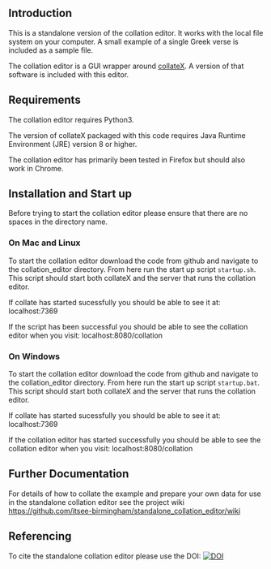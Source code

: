 Introduction
---
This is a standalone version of the collation editor. It works with the local file system on your computer. A small example of a single Greek verse is included as a sample file. 

The collation editor is a GUI wrapper around [collateX](https://collatex.net/). A version of that software is included with this editor.


Requirements
---
The collation editor requires Python3.

The version of collateX packaged with this code requires Java Runtime Environment (JRE) version 8 or higher.

The collation editor has primarily been tested in Firefox but should also work in Chrome.

Installation and Start up
---

Before trying to start the collation editor please ensure that there are no spaces in the directory name.

### On Mac and Linux

To start the collation editor download the code from github and navigate to the collation_editor directory. From here run the start up script `startup.sh`. This script should start both collateX and the server that runs the collation editor.

If collate has started sucessfully you should be able to see it at:
localhost:7369

If the script has been successful you should be able to see the collation editor when you visit:
localhost:8080/collation

### On Windows

To start the collation editor download the code from github  and navigate to the collation_editor directory. From here run the start up script `startup.bat`. This script should start both collateX and the server that runs the collation editor.

If collate has started sucessfully you should be able to see it at:
localhost:7369

If the collation editor has started successfully you should be able to see the collation editor when you visit:
localhost:8080/collation

Further Documentation
---
For details of how to collate the example and prepare your own data for use in the standalone collation editor see the project wiki https://github.com/itsee-birmingham/standalone_collation_editor/wiki

Referencing
---

To cite the standalone collation editor please use the DOI: [![DOI](https://zenodo.org/badge/142014378.svg)](https://zenodo.org/badge/latestdoi/142014378)
